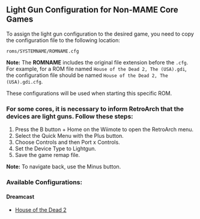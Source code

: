 ## Light Gun Configuration for Non-MAME Core Games

To assign the light gun configuration to the desired game, you need to copy the configuration file to the following location:

```
roms/SYSTEMNAME/ROMNAME.cfg
```

**Note:** The **ROMNAME** includes the original file extension before the `.cfg`. For example, for a ROM file named `House of the Dead 2, The (USA).gdi`, the configuration file should be named `House of the Dead 2, The (USA).gdi.cfg`.

These configurations will be used when starting this specific ROM.

### For some cores, it is necessary to inform RetroArch that the devices are light guns. Follow these steps:

1. Press the B button + Home on the Wiimote to open the RetroArch menu.
2. Select the Quick Menu with the Plus button.
3. Choose Controls and then Port x Controls.
4. Set the Device Type to Lightgun.
5. Save the game remap file.

**Note:** To navigate back, use the Minus button.

### Available Configurations:

#### Dreamcast
- [House of the Dead 2](dreamcast/House%20of%20the%20Dead%202)
